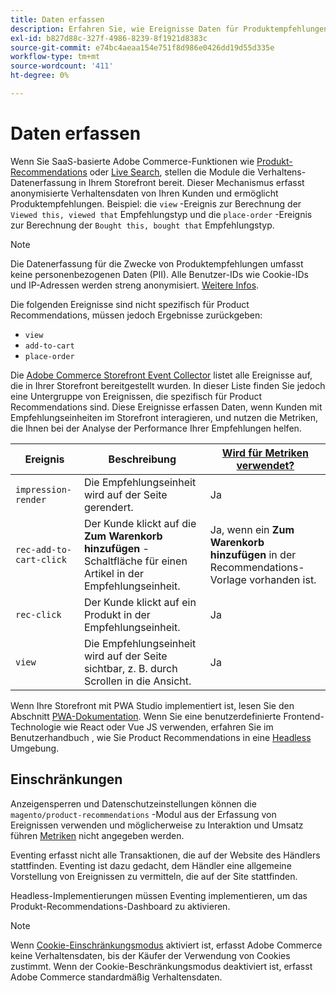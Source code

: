 ```yaml
---
title: Daten erfassen
description: Erfahren Sie, wie Ereignisse Daten für Produktempfehlungen erfassen.
exl-id: b827d88c-327f-4986-8239-8f1921d8383c
source-git-commit: e74bc4aeaa154e751f8d986e0426dd19d55d335e
workflow-type: tm+mt
source-wordcount: '411'
ht-degree: 0%

---
```


# Daten erfassen

Wenn Sie SaaS-basierte Adobe Commerce-Funktionen wie [Produkt-Recommendations](install-configure.md) oder [Live Search](https://experienceleague.adobe.com/docs/commerce-merchant-services/live-search/onboard/install.html), stellen die Module die Verhaltens-Datenerfassung in Ihrem Storefront bereit. Dieser Mechanismus erfasst anonymisierte Verhaltensdaten von Ihren Kunden und ermöglicht Produktempfehlungen. Beispiel: die `view` -Ereignis zur Berechnung der `Viewed this, viewed that` Empfehlungstyp und die `place-order` -Ereignis zur Berechnung der `Bought this, bought that` Empfehlungstyp.

>[!NOTE]
>
>Die Datenerfassung für die Zwecke von Produktempfehlungen umfasst keine personenbezogenen Daten (PII). Alle Benutzer-IDs wie Cookie-IDs und IP-Adressen werden streng anonymisiert. [Weitere Infos](https://www.adobe.com/privacy/experience-cloud.html).

Die folgenden Ereignisse sind nicht spezifisch für Product Recommendations, müssen jedoch Ergebnisse zurückgeben:

- `view`
- `add-to-cart`
- `place-order`

Die [Adobe Commerce Storefront Event Collector](https://developer.adobe.com/commerce/services/shared-services/storefront-events/collector/#quick-start) listet alle Ereignisse auf, die in Ihrer Storefront bereitgestellt wurden. In dieser Liste finden Sie jedoch eine Untergruppe von Ereignissen, die spezifisch für Product Recommendations sind. Diese Ereignisse erfassen Daten, wenn Kunden mit Empfehlungseinheiten im Storefront interagieren, und nutzen die Metriken, die Ihnen bei der Analyse der Performance Ihrer Empfehlungen helfen.

| Ereignis | Beschreibung | [Wird für Metriken verwendet?](workspace.md) |
| --- | --- | --- |
| `impression-render` | Die Empfehlungseinheit wird auf der Seite gerendert. | Ja |
| `rec-add-to-cart-click` | Der Kunde klickt auf die **Zum Warenkorb hinzufügen** -Schaltfläche für einen Artikel in der Empfehlungseinheit. | Ja, wenn ein **Zum Warenkorb hinzufügen** in der Recommendations-Vorlage vorhanden ist. |
| `rec-click` | Der Kunde klickt auf ein Produkt in der Empfehlungseinheit. | Ja |
| `view` | Die Empfehlungseinheit wird auf der Seite sichtbar, z. B. durch Scrollen in die Ansicht. | Ja |

Wenn Ihre Storefront mit PWA Studio implementiert ist, lesen Sie den Abschnitt [PWA-Dokumentation](https://developer.adobe.com/commerce/pwa-studio/integrations/product-recommendations/). Wenn Sie eine benutzerdefinierte Frontend-Technologie wie React oder Vue JS verwenden, erfahren Sie im Benutzerhandbuch , wie Sie Product Recommendations in eine [Headless](headless.md) Umgebung.

## Einschränkungen

Anzeigensperren und Datenschutzeinstellungen können die `magento/product-recommendations` -Modul aus der Erfassung von Ereignissen verwenden und möglicherweise zu Interaktion und Umsatz führen [Metriken](workspace.md) nicht angegeben werden.

Eventing erfasst nicht alle Transaktionen, die auf der Website des Händlers stattfinden. Eventing ist dazu gedacht, dem Händler eine allgemeine Vorstellung von Ereignissen zu vermitteln, die auf der Site stattfinden.

Headless-Implementierungen müssen Eventing implementieren, um das Produkt-Recommendations-Dashboard zu aktivieren.

>[!NOTE]
>
>Wenn [Cookie-Einschränkungsmodus](https://experienceleague.adobe.com/docs/commerce-admin/start/compliance/privacy/compliance-cookie-law.html) aktiviert ist, erfasst Adobe Commerce keine Verhaltensdaten, bis der Käufer der Verwendung von Cookies zustimmt. Wenn der Cookie-Beschränkungsmodus deaktiviert ist, erfasst Adobe Commerce standardmäßig Verhaltensdaten.
